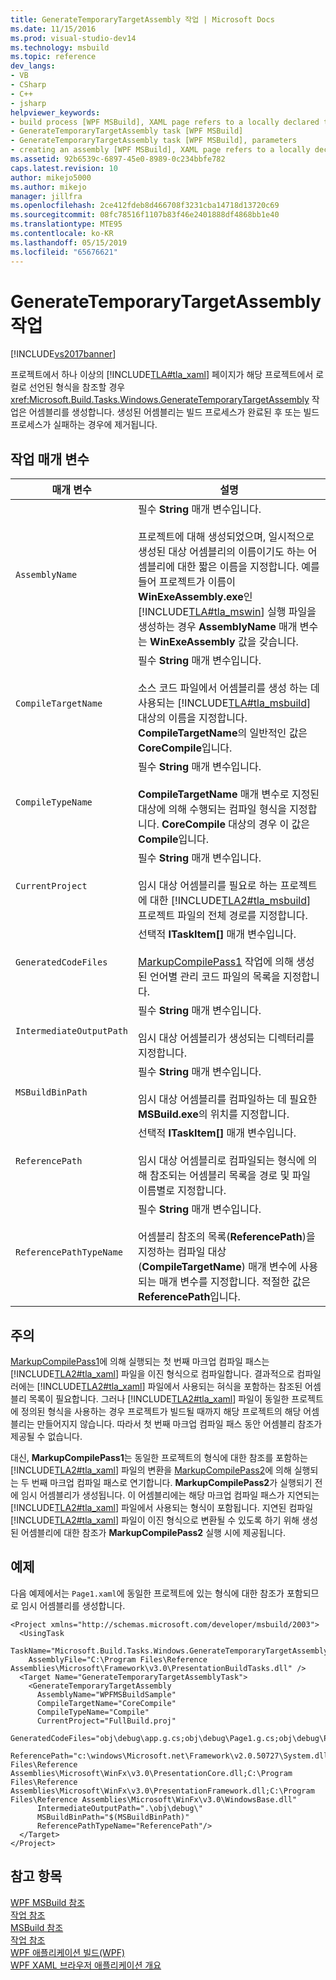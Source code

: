 ```yaml
---
title: GenerateTemporaryTargetAssembly 작업 | Microsoft Docs
ms.date: 11/15/2016
ms.prod: visual-studio-dev14
ms.technology: msbuild
ms.topic: reference
dev_langs:
- VB
- CSharp
- C++
- jsharp
helpviewer_keywords:
- build process [WPF MSBuild], XAML page refers to a locally declared type
- GenerateTemporaryTargetAssembly task [WPF MSBuild]
- GenerateTemporaryTargetAssembly task [WPF MSBuild], parameters
- creating an assembly [WPF MSBuild], XAML page refers to a locally declared type
ms.assetid: 92b6539c-6897-45e0-8989-0c234bbfe782
caps.latest.revision: 10
author: mikejo5000
ms.author: mikejo
manager: jillfra
ms.openlocfilehash: 2ce412fdeb8d466708f3231cba14718d13720c69
ms.sourcegitcommit: 08fc78516f1107b83f46e2401888df4868bb1e40
ms.translationtype: MTE95
ms.contentlocale: ko-KR
ms.lasthandoff: 05/15/2019
ms.locfileid: "65676621"
---
```

# <a name="generatetemporarytargetassembly-task"></a>GenerateTemporaryTargetAssembly 작업
[!INCLUDE[vs2017banner](../includes/vs2017banner.md)]

프로젝트에서 하나 이상의 [!INCLUDE[TLA#tla_xaml](../includes/tlasharptla-xaml-md.md)] 페이지가 해당 프로젝트에서 로컬로 선언된 형식을 참조할 경우 <xref:Microsoft.Build.Tasks.Windows.GenerateTemporaryTargetAssembly> 작업은 어셈블리를 생성합니다. 생성된 어셈블리는 빌드 프로세스가 완료된 후 또는 빌드 프로세스가 실패하는 경우에 제거됩니다.  
  
## <a name="task-parameters"></a>작업 매개 변수  
  
|매개 변수|설명|  
|---------------|-----------------|  
|`AssemblyName`|필수 **String** 매개 변수입니다.<br /><br /> 프로젝트에 대해 생성되었으며, 일시적으로 생성된 대상 어셈블리의 이름이기도 하는 어셈블리에 대한 짧은 이름을 지정합니다. 예를 들어 프로젝트가 이름이 **WinExeAssembly.exe**인 [!INCLUDE[TLA#tla_mswin](../includes/tlasharptla-mswin-md.md)] 실행 파일을 생성하는 경우 **AssemblyName** 매개 변수는 **WinExeAssembly** 값을 갖습니다.|  
|`CompileTargetName`|필수 **String** 매개 변수입니다.<br /><br /> 소스 코드 파일에서 어셈블리를 생성 하는 데 사용되는 [!INCLUDE[TLA#tla_msbuild](../includes/tlasharptla-msbuild-md.md)] 대상의 이름을 지정합니다. **CompileTargetName**의 일반적인 값은 **CoreCompile**입니다.|  
|`CompileTypeName`|필수 **String** 매개 변수입니다.<br /><br /> **CompileTargetName** 매개 변수로 지정된 대상에 의해 수행되는 컴파일 형식을 지정합니다. **CoreCompile** 대상의 경우 이 값은 **Compile**입니다.|  
|`CurrentProject`|필수 **String** 매개 변수입니다.<br /><br /> 임시 대상 어셈블리를 필요로 하는 프로젝트에 대한 [!INCLUDE[TLA2#tla_msbuild](../includes/tla2sharptla-msbuild-md.md)] 프로젝트 파일의 전체 경로를 지정합니다.|  
|`GeneratedCodeFiles`|선택적 **ITaskItem[]** 매개 변수입니다.<br /><br /> [MarkupCompilePass1](../msbuild/markupcompilepass1-task.md) 작업에 의해 생성된 언어별 관리 코드 파일의 목록을 지정합니다.|  
|`IntermediateOutputPath`|필수 **String** 매개 변수입니다.<br /><br /> 임시 대상 어셈블리가 생성되는 디렉터리를 지정합니다.|  
|`MSBuildBinPath`|필수 **String** 매개 변수입니다.<br /><br /> 임시 대상 어셈블리를 컴파일하는 데 필요한 **MSBuild.exe**의 위치를 지정합니다.|  
|`ReferencePath`|선택적 **ITaskItem[]** 매개 변수입니다.<br /><br /> 임시 대상 어셈블리로 컴파일되는 형식에 의해 참조되는 어셈블리 목록을 경로 및 파일 이름별로 지정합니다.|  
|`ReferencePathTypeName`|필수 **String** 매개 변수입니다.<br /><br /> 어셈블리 참조의 목록(**ReferencePath**)을 지정하는 컴파일 대상(**CompileTargetName**) 매개 변수에 사용되는 매개 변수를 지정합니다. 적절한 값은 **ReferencePath**입니다.|  
  
## <a name="remarks"></a>주의  
 [MarkupCompilePass1](../msbuild/markupcompilepass1-task.md)에 의해 실행되는 첫 번째 마크업 컴파일 패스는 [!INCLUDE[TLA2#tla_xaml](../includes/tla2sharptla-xaml-md.md)] 파일을 이진 형식으로 컴파일합니다. 결과적으로 컴파일러에는 [!INCLUDE[TLA2#tla_xaml](../includes/tla2sharptla-xaml-md.md)] 파일에서 사용되는 혀식을 포함하는 참조된 어셈블리 목록이 필요합니다. 그러나 [!INCLUDE[TLA2#tla_xaml](../includes/tla2sharptla-xaml-md.md)] 파일이 동일한 프로젝트에 정의된 형식을 사용하는 경우 프로젝트가 빌드될 때까지 해당 프로젝트의 해당 어셈블리는 만들어지지 않습니다. 따라서 첫 번째 마크업 컴파일 패스 동안 어셈블리 참조가 제공될 수 없습니다.  
  
 대신, **MarkupCompilePass1**는 동일한 프로젝트의 형식에 대한 참조를 포함하는 [!INCLUDE[TLA2#tla_xaml](../includes/tla2sharptla-xaml-md.md)] 파일의 변환을 [MarkupCompilePass2](../msbuild/markupcompilepass2-task.md)에 의해 실행되는 두 번째 마크업 컴파일 패스로 연기합니다. **MarkupCompilePass2**가 실행되기 전에 임시 어셈블리가 생성됩니다. 이 어셈블리에는 해당 마크업 컴파일 패스가 지연되는 [!INCLUDE[TLA2#tla_xaml](../includes/tla2sharptla-xaml-md.md)] 파일에서 사용되는 형식이 포함됩니다. 지연된 컴파일 [!INCLUDE[TLA2#tla_xaml](../includes/tla2sharptla-xaml-md.md)] 파일이 이진 형식으로 변환될 수 있도록 하기 위해 생성된 어셈블리에 대한 참조가 **MarkupCompilePass2** 실행 시에 제공됩니다.  
  
## <a name="example"></a>예제  
 다음 예제에서는 `Page1.xaml`에 동일한 프로젝트에 있는 형식에 대한 참조가 포함되므로 임시 어셈블리를 생성합니다.  
  
```  
<Project xmlns="http://schemas.microsoft.com/developer/msbuild/2003">  
  <UsingTask  
    TaskName="Microsoft.Build.Tasks.Windows.GenerateTemporaryTargetAssembly"   
    AssemblyFile="C:\Program Files\Reference Assemblies\Microsoft\Framework\v3.0\PresentationBuildTasks.dll" />  
  <Target Name="GenerateTemporaryTargetAssemblyTask">  
    <GenerateTemporaryTargetAssembly  
      AssemblyName="WPFMSBuildSample"  
      CompileTargetName="CoreCompile"  
      CompileTypeName="Compile"  
      CurrentProject="FullBuild.proj"  
      GeneratedCodeFiles="obj\debug\app.g.cs;obj\debug\Page1.g.cs;obj\debug\Page2.g.cs"  
      ReferencePath="c:\windows\Microsoft.net\Framework\v2.0.50727\System.dll;C:\Program Files\Reference Assemblies\Microsoft\WinFx\v3.0\PresentationCore.dll;C:\Program Files\Reference Assemblies\Microsoft\WinFx\v3.0\PresentationFramework.dll;C:\Program Files\Reference Assemblies\Microsoft\WinFx\v3.0\WindowsBase.dll"  
      IntermediateOutputPath=".\obj\debug\"  
      MSBuildBinPath="$(MSBuildBinPath)"  
      ReferencePathTypeName="ReferencePath"/>  
  </Target>  
</Project>  
```  
  
## <a name="see-also"></a>참고 항목  
 [WPF MSBuild 참조](../msbuild/wpf-msbuild-reference.md)   
 [작업 참조](../msbuild/wpf-msbuild-task-reference.md)   
 [MSBuild 참조](../msbuild/msbuild-reference.md)   
 [작업 참조](../msbuild/msbuild-task-reference.md)   
 [WPF 애플리케이션 빌드(WPF)](https://msdn.microsoft.com/library/a58696fd-bdad-4b55-9759-136dfdf8b91c)   
 [WPF XAML 브라우저 애플리케이션 개요](https://msdn.microsoft.com/library/3a7a86a8-75d5-4898-96b9-73da151e5e16)

